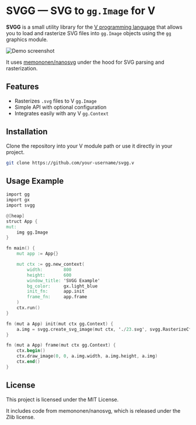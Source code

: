 # SVGG — SVG to `gg.Image` for V

**SVGG** is a small utility library for the [V programming language](https://vlang.io) that allows you to load and rasterize SVG files into `gg.Image` objects using the [`gg`](https://modules.vlang.io/gg.html) graphics module.

![Demo screenshot](https://github.com/user-attachments/assets/2187b7cc-2820-4508-9aec-376e8cdb46dd)


It uses [memononen/nanosvg](https://github.com/memononen/nanosvg) under the hood for SVG parsing and rasterization.

## Features

- Rasterizes `.svg` files to V `gg.Image`
- Simple API with optional configuration
- Integrates easily with any V `gg.Context`

## Installation

Clone the repository into your V module path or use it directly in your project.

```bash
git clone https://github.com/your-username/svgg.v
```

## Usage Example
```v
import gg
import gx
import svgg

@[heap]
struct App {
mut:
	img gg.Image
}

fn main() {
	mut app := App{}

	mut ctx := gg.new_context(
		width:        800
		height:       600
		window_title: 'SVGG Example'
		bg_color:     gx.light_blue
		init_fn:      app.init
		frame_fn:     app.frame
	)
	ctx.run()
}

fn (mut a App) init(mut ctx gg.Context) {
	a.img = svgg.create_svg_image(mut ctx, './23.svg', svgg.RasterizeCfg{})
}

fn (mut a App) frame(mut ctx gg.Context) {
	ctx.begin()
	ctx.draw_image(0, 0, a.img.width, a.img.height, a.img)
	ctx.end()
}
```

## License

This project is licensed under the MIT License.

It includes code from memononen/nanosvg, which is released under the Zlib license.
